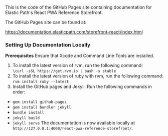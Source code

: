 This is the code of the GitHub Pages site containing documentation for Elastic Path's React PWA Reference Storefront.

The GitHub Pages site can be found at:

https://documentation.elasticpath.com/storefront-react/index.html


### Setting Up Documentation Locally
**Prerequisites**
Ensure that Xcode and Command Line Tools are installed.

1. To install the latest version of rvm, run the following command:<br>
`\curl -sSL https://get.rvm.io | bash -s stable`
2. To install the latest version of ruby with rvm, run the following command:<br>
`rvm install ruby --latest`
3. Install the GitHub pages and Jekyll. Run the following commands in order:<br>
  * `gem install github-pages`
  * `gem install bundler jekyll`
  * `bundle install`
  * `jekyll build`
  * `jekyll serve`
The documentation is now available locally at `http://127.0.0.1:4000/react-pwa-reference-storefront/`.
